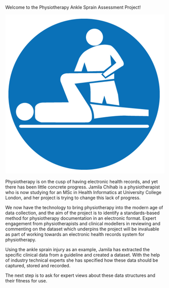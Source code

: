 Welcome to the Physiotherapy Ankle Sprain Assessment Project!

![Physiotherapy](physiotherapy002.png)

Physiotherapy is on the cusp of having electronic health records, and yet there has been little concrete progress. Jamila Chihab is a physiotherapist who is now studying for an MSc in Health Informatics at University College London, and her project is trying to change this lack of progress.

We now have the technology to bring physiotherapy into the modern age of data collection, and the aim of the  project is to identify a standards-based method for physiotherapy documentation in an electronic format. Expert engagement from physiotherapists and clinical modellers in reviewing and commenting on the dataset which underpins the project will be invaluable as part of working towards an electronic health records system for physiotherapy.

Using the ankle sprain injury as an example, Jamila has extracted the specific clinical data from a guideline and created a dataset. With the help of industry technical experts she has specified how these data should be captured, stored and recorded.

The next step is to ask for expert views about these data structures and their fitness for use.
